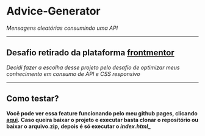 # Advice-Generator
*Mensagens aleatórias consumindo uma API*

------------------------------------------------------------------------------------------------------------------------------------------------------------------

## Desafio retirado da plataforma [frontmentor](frontmentor.io)

*Decidi fazer a escolha desse projeto pelo desafio de optimizar meus conhecimento em consumo de API e CSS responsivo*

------------------------------------------------------------------------------------------------------------------------------------------------------------------


## Como testar?

**Você pode ver essa feature funcionando pelo meu github pages, clicando [aqui](https://maiscafe.github.io/advice-generator).**
**Caso queira baixar o projeto e executar basta clonar o repositório ou baixar o arquivo.zip, depois é só executar o _index.html__**
